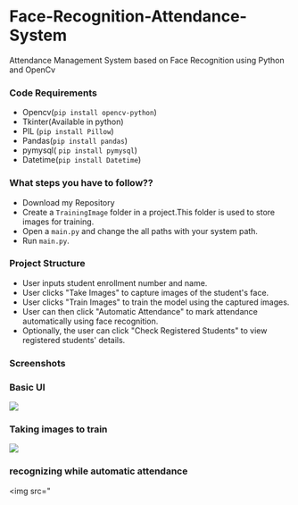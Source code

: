 # Face-Recognition-Attendance-System
Attendance Management System based on Face Recognition using Python  and OpenCv 

### Code Requirements
- Opencv(`pip install opencv-python`)
- Tkinter(Available in python)
- PIL (`pip install Pillow`)
- Pandas(`pip install pandas`)
- pymysql( `pip install pymysql`)
- Datetime(`pip install Datetime`)

### What steps you have to follow??
- Download my Repository 
- Create a `TrainingImage` folder in a project.This folder is used to store images for training.
- Open a `main.py` and change the all paths with your system path.
- Run `main.py`.

### Project Structure
- User inputs student enrollment number and name.
- User clicks "Take Images" to capture images of the student's face.
- User clicks "Train Images" to train the model using the captured images.
- User can then click "Automatic Attendance" to mark attendance automatically using face       recognition.
- Optionally, the user can click "Check Registered Students" to view registered students' details.

### Screenshots
### Basic UI
<img src="https://github.com/mukeshmadipelly/Face-Recogniton-Attendance-System-Uising-Opencv-and-Python/blob/main/Screenshot_20240505_145710.png">

### Taking images to train
<img src="https://github.com/mukeshmadipelly/Face-Recogniton-Attendance-System-/blob/main/Screenshot_20240505_150132.png">

### recognizing while automatic attendance
<img src="
